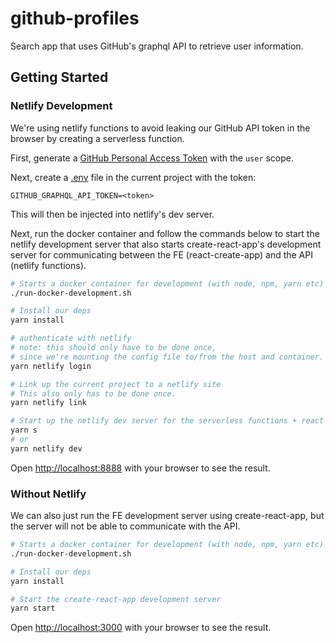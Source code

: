 # github-profiles

Search app that uses GitHub's graphql API to retrieve user information.

## Getting Started

### Netlify Development

We're using netlify functions to avoid leaking our GitHub API token in the browser by creating a serverless function. 

First, generate a [GitHub Personal Access Token](https://docs.github.com/en/authentication/keeping-your-account-and-data-secure/creating-a-personal-access-token) with the `user` scope.

Next, create a [.env](./.env) file in the current project with the token:

```dotenv
GITHUB_GRAPHQL_API_TOKEN=<token>
```

This will then be injected into netlify's dev server.

Next, run the docker container and follow the commands below to start the netlify development server that also starts 
create-react-app's development server for communicating between the FE (react-create-app) and the API (netlify functions).

```bash
# Starts a docker container for development (with node, npm, yarn etc)
./run-docker-development.sh

# Install our deps
yarn install

# authenticate with netlify
# note: this should only have to be done once,
# since we're mounting the config file to/from the host and container.
yarn netlify login

# Link up the current project to a netlify site
# This also only has to be done once.
yarn netlify link

# Start up the netlify dev server for the serverless functions + react-create-app (runs yarn start)
yarn s
# or
yarn netlify dev
```

Open [http://localhost:8888](http://localhost:8888) with your browser to see the result.

### Without Netlify

We can also just run the FE development server using create-react-app, but the server will not be able to communicate 
with the API. 

```bash
# Starts a docker container for development (with node, npm, yarn etc)
./run-docker-development.sh

# Install our deps
yarn install

# Start the create-react-app development server
yarn start
```

Open [http://localhost:3000](http://localhost:3000) with your browser to see the result.
